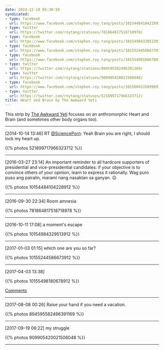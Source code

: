 ```yaml
---
date: 2024-12-10 05:30:50
syndicated:
- type: facebook
  url: https://www.facebook.com/stephen.roy.tang/posts/10154484104228912
- type: twitter
  url: https://twitter.com/roytang/statuses/781864817518718978/
- type: facebook
  url: https://www.facebook.com/stephen.roy.tang/posts/10154984329513912
- type: facebook
  url: https://www.facebook.com/stephen.roy.tang/posts/10155244586673912
- type: facebook
  url: https://www.facebook.com/stephen.roy.tang/posts/10155498180678912
- type: twitter
  url: https://twitter.com/roytang/statuses/894595582496391169/
- type: twitter
  url: https://twitter.com/roytang/statuses/909905420021506048/
- type: facebook
  url: https://www.facebook.com/stephen.roy.tang/posts/10156043358998912
- type: twitter
  url: https://twitter.com/roytang/statuses/521899717966323712/
title: Heart and Brain by The Awkward Yeti
---
```


This strip by [The Awkward Yeti](https://theawkwardyeti.com/) focuses on an anthromorphic Heart and Brain (and sometimes other body organs too).

---

<time id="521899717966323712">[2014-10-14 13:46] </time> RT [@SciencePorn](https://twitter.com/SciencePorn/): Yeah Brain you are right, I should lock my heart up.

{{% photos 521899717966323712 %}}

---

<time id="10154484104228912">[2016-03-27 23:14] </time> An important reminder to all hardcore supporters of presidential and vice-presidential candidates: if your objective is to convince others of your opinion, learn to express it rationally. Wag puro puso ang pairalin, marami nang nasaktan sa ganyan. 😉

{{% photos 10154484104228912 %}}

---

<time id="781864817518718978">[2016-09-30 22:34] </time> Room amnesia

{{% photos 781864817518718978 %}}

---

<time id="10154984329513912">[2016-10-11 17:08] </time> a moment's escape

{{% photos 10154984329513912 %}}

---

<time id="10155244586673912">[2017-01-03 01:15] </time> which one are you so far?

{{% photos 10155244586673912 %}}

---

<time id="10155498180678912">[2017-04-03 13:38] </time>

{{% photos 10155498180678912 %}}

[Comments](#comment-b7af4ae2-51d2-4bc1-9574-9ae554212e5d)

---

<time id="894595582496391169">[2017-08-08 00:26] </time> Raise your hand if you need a vacation.

{{% photos 894595582496391169 %}}

---

<time id="909905420021506048">[2017-09-19 06:22] </time> my struggle

{{% photos 909905420021506048 %}}

---

